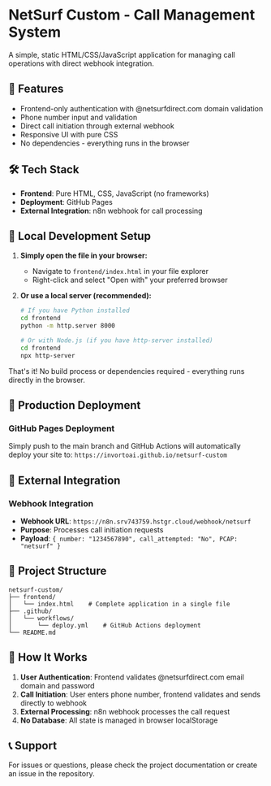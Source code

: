 # NetSurf Custom - Call Management System

A simple, static HTML/CSS/JavaScript application for managing call operations with direct webhook integration.

## 🚀 Features

- Frontend-only authentication with @netsurfdirect.com domain validation
- Phone number input and validation
- Direct call initiation through external webhook
- Responsive UI with pure CSS
- No dependencies - everything runs in the browser

## 🛠️ Tech Stack

- **Frontend**: Pure HTML, CSS, JavaScript (no frameworks)
- **Deployment**: GitHub Pages
- **External Integration**: n8n webhook for call processing

## 🔧 Local Development Setup

1. **Simply open the file in your browser:**
   - Navigate to `frontend/index.html` in your file explorer
   - Right-click and select "Open with" your preferred browser

2. **Or use a local server (recommended):**
   ```bash
   # If you have Python installed
   cd frontend
   python -m http.server 8000
   
   # Or with Node.js (if you have http-server installed)
   cd frontend
   npx http-server
   ```

That's it! No build process or dependencies required - everything runs directly in the browser.

## 🚀 Production Deployment

### GitHub Pages Deployment

Simply push to the main branch and GitHub Actions will automatically deploy your site to:
`https://invortoai.github.io/netsurf-custom`

## 🔌 External Integration

### Webhook Integration
- **Webhook URL**: `https://n8n.srv743759.hstgr.cloud/webhook/netsurf`
- **Purpose**: Processes call initiation requests
- **Payload**: `{ number: "1234567890", call_attempted: "No", PCAP: "netsurf" }`

## 📁 Project Structure

```
netsurf-custom/
├── frontend/
│   └── index.html    # Complete application in a single file
├── .github/
│   └── workflows/
│       └── deploy.yml    # GitHub Actions deployment
└── README.md
```

## 🎯 How It Works

1. **User Authentication**: Frontend validates @netsurfdirect.com email domain and password
2. **Call Initiation**: User enters phone number, frontend validates and sends directly to webhook
3. **External Processing**: n8n webhook processes the call request
4. **No Database**: All state is managed in browser localStorage

## 📞 Support

For issues or questions, please check the project documentation or create an issue in the repository.
